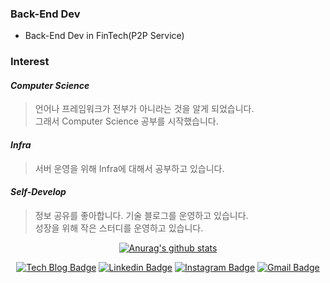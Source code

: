 ### Back-End Dev
- Back-End Dev in FinTech(P2P Service)

### Interest

#### *Computer Science*

> 언어나 프레임워크가 전부가 아니라는 것을 알게 되었습니다.<br>
> 그래서 Computer Science 공부를 시작했습니다.

#### *Infra*

> 서버 운영을 위해 Infra에 대해서 공부하고 있습니다.

#### *Self-Develop*

> 정보 공유를 좋아합니다. 기술 블로그를 운영하고 있습니다.<br>
> 성장을 위해 작은 스터디를 운영하고 있습니다.

<div align=center>

[![Anurag's github stats](https://github-readme-stats.vercel.app/api?username=bmh8993)](https://github.com/anuraghazra/github-readme-stats)

[![Tech Blog Badge](http://img.shields.io/badge/-Tech%20blog-black?style=flat-square&logo=github&link=https://bmh8993.github.io/)](https://bmh8993.github.io/)
[![Linkedin Badge](https://img.shields.io/badge/-LinkedIn-blue?style=flat-square&logo=Linkedin&logoColor=white&link=https://www.linkedin.com/in/bmh-dev/)](https://www.linkedin.com/in/bmh-dev/)
[![Instagram Badge](https://img.shields.io/badge/-Instagram-dd2a7b?style=flat-square&logo=instagram&logoColor=white&link=https://www.instagram.com/bae.200.ok/)](https://www.instagram.com/bae.200.ok/)
[![Gmail Badge](https://img.shields.io/badge/-Gmail-d14836?style=flat-square&logo=Gmail&logoColor=white&link=mailto:bmh8993@gmail.com)](mailto:bmh8993@gmail.com)
</div>
